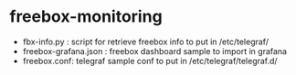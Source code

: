 # freebox-monitoring

- fbx-info.py : script for retrieve freebox info to put in /etc/telegraf/
- freebox-grafana.json : freebox dashboard sample to import in grafana
- freebox.conf: telegraf sample conf to put in /etc/telegraf/telegraf.d/
